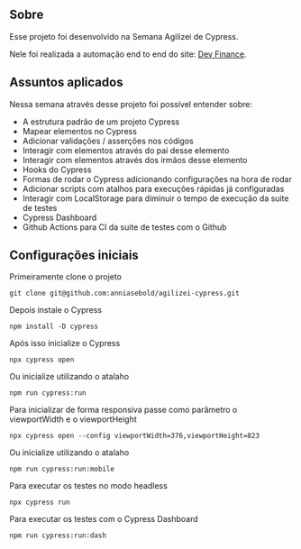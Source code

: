 ## Sobre
  Esse projeto foi desenvolvido na Semana Agilizei de Cypress.

  Nele foi realizada a automação end to end do site: [Dev Finance](https://devfinance-agilizei.netlify.app/#).

## Assuntos aplicados

Nessa semana através desse projeto foi possível entender sobre:

- A estrutura padrão de um projeto Cypress
- Mapear elementos no Cypress
- Adicionar validações / asserções nos códigos
- Interagir com elementos através do pai desse elemento
- Interagir com elementos através dos irmãos desse elemento
- Hooks do Cypress
- Formas de rodar o Cypress adicionando configurações na hora de rodar
- Adicionar scripts com atalhos para execuções rápidas já configuradas
- Interagir com LocalStorage para diminuir o tempo de execução da suite de testes
- Cypress Dashboard
- Github Actions para CI da suite de testes com o Github


## Configurações iniciais

Primeiramente clone o projeto
      
    git clone git@github.com:anniasebold/agilizei-cypress.git

Depois instale o Cypress

    npm install -D cypress

Após isso inicialize o Cypress
    
    npx cypress open

Ou inicialize utilizando o atalaho

    npm run cypress:run

Para inicializar de forma responsiva passe como parâmetro o viewportWidth e o viewportHeight

    npx cypress open --config viewportWidth=376,viewportHeight=823

Ou inicialize utilizando o atalaho

    npm run cypress:run:mobile

Para executar os testes no modo headless

    npx cypress run

Para executar os testes com o Cypress Dashboard

    npm run cypress:run:dash
